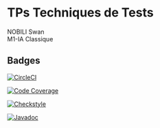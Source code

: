 # TPs Techniques de Tests

NOBILI Swan
<br>
M1-IA Classique
<br>


## Badges
[![CircleCI](https://dl.circleci.com/status-badge/img/gh/SwanNOBILI/ceri-m1-techniques-de-test/tree/master.svg?style=svg)](https://dl.circleci.com/status-badge/redirect/gh/SwanNOBILI/ceri-m1-techniques-de-test/tree/master)
<br>

[![Code Coverage](https://codecov.io/gh/SwanNOBILI/ceri-m1-techniques-de-test/graph/badge.svg?token=FOVENGLT7U)](https://codecov.io/gh/SwanNOBILI/ceri-m1-techniques-de-test)
<br>

[![Checkstyle](https://img.shields.io/badge/Checkstyle-passing-brightgreen)](https://swannobili.github.io/ceri-m1-techniques-de-test/checkstyle)
<br>

[![Javadoc](https://img.shields.io/website?url=https%3A%2F%2Fswannobili.github.io%2Fceri-m1-techniques-de-test%2F)](https://swannobili.github.io/ceri-m1-techniques-de-test/javadoc)
